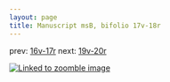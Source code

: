 ```yaml
---
layout: page
title: Manuscript msB, bifolio 17v-18r
---
```


prev: [16v-17r](../16v-17r/) next: [19v-20r](../19v-20r/)



[![Linked to zoomble image](http://www.homermultitext.org/iipsrv?IIIF=/project/homer/pyramidal/deepzoom/hmt/vbbifolio/v1/vb_17v_18r.tif/full/2000,/0/default.jpg)](http://www.homermultitext.org/ict2/?urn=urn:cite2:hmt:vbbifolio.v1:vb_17v_18r)

